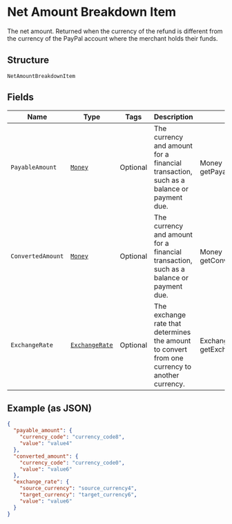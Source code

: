 
# Net Amount Breakdown Item

The net amount. Returned when the currency of the refund is different from the currency of the PayPal account where the merchant holds their funds.

## Structure

`NetAmountBreakdownItem`

## Fields

| Name | Type | Tags | Description | Getter | Setter |
|  --- | --- | --- | --- | --- | --- |
| `PayableAmount` | [`Money`](../../doc/models/money.md) | Optional | The currency and amount for a financial transaction, such as a balance or payment due. | Money getPayableAmount() | setPayableAmount(Money payableAmount) |
| `ConvertedAmount` | [`Money`](../../doc/models/money.md) | Optional | The currency and amount for a financial transaction, such as a balance or payment due. | Money getConvertedAmount() | setConvertedAmount(Money convertedAmount) |
| `ExchangeRate` | [`ExchangeRate`](../../doc/models/exchange-rate.md) | Optional | The exchange rate that determines the amount to convert from one currency to another currency. | ExchangeRate getExchangeRate() | setExchangeRate(ExchangeRate exchangeRate) |

## Example (as JSON)

```json
{
  "payable_amount": {
    "currency_code": "currency_code8",
    "value": "value4"
  },
  "converted_amount": {
    "currency_code": "currency_code0",
    "value": "value6"
  },
  "exchange_rate": {
    "source_currency": "source_currency4",
    "target_currency": "target_currency6",
    "value": "value6"
  }
}
```

